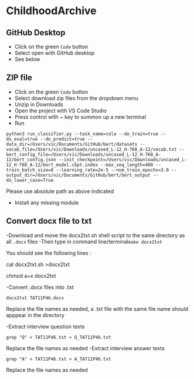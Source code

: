 # ChildhoodArchive

## GitHub Desktop
- Click on the green ```Code``` button
- Select open with GitHub desktop
- See below


## ZIP file
- Click on the green ```Code``` button
- Select download zip files from the dropdown menu
- Unzip in Downloads
- Open the project with VS Code Studio
- Press control with ~ key to summon up a new terminal
- Run

```
python3 run_classifier.py --task_name=cola --do_train=true --do_eval=true --do_predict=true --data_dir=/Users/vic/Documents/GitHub/bert/datasets --vocab_file=/Users/vic/Downloads/uncased_L-12_H-768_A-12/vocab.txt --bert_config_file=/Users/vic/Downloads/uncased_L-12_H-768_A-12/bert_config.json --init_checkpoint=/Users/vic/Downloads/uncased_L-12_H-768_A-12/bert_model.ckpt.index --max_seq_length=400 --train_batch_size=8 --learning_rate=2e-5 --num_train_epochs=3.0 --output_dir=/Users/vic/Documents/GitHub/bert/bert_output --do_lower_case=True
```


Please use absolute path as above indicated

- Install any missing module

## Convert docx file to txt
-Download and move the docx2txt.sh shell script to the same directory as all ```.docx``` files
-Then type in command line/terminal```make docx2txt```


You should see the following lines : 

cat docx2txt.sh >docx2txt 

chmod a+x docx2txt


-Convert .docx files into .txt
```
docx2txt TAT11P46.docx
```
Replace the file names as needed, a .txt file with the same file name should apppear in the directory

-Extract interview question texts
```
grep "Q" < TAT11P46.txt > Q_TAT11P46.txt
```

Replace the file names as needed
-Extract interview answer texts
```
grep "A" < TAT11P46.txt > A_TAT11P46.txt
```

Replace the file names as needed
